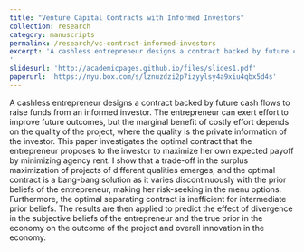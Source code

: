 ```yaml
---
title: "Venture Capital Contracts with Informed Investors"
collection: research
category: manuscripts
permalink: /research/vc-contract-informed-investors
excerpt: 'A cashless entrepreneur designs a contract backed by future cash flows to raise funds from an informed investor. The entrepreneur can exert effort to improve future outcomes, but the marginal benefit of costly effort depends on the quality of the project, where the quality is the private information of the investor. This paper investigates the optimal contract that the entrepreneur proposes to the investor to maximize her own expected payoff by minimizing agency rent. I show that a trade-off in the surplus maximization of projects of different qualities emerges, and the optimal contract is a bang-bang solution as it varies discontinuously with the prior beliefs of the entrepreneur, making her risk-seeking in the menu options. Furthermore, the optimal separating contract is inefficient for intermediate prior beliefs. The results are then applied to predict the effect of divergence in the subjective beliefs of the entrepreneur and the true prior in the economy on the outcome of the project and overall innovation in the economy.
'
slidesurl: 'http://academicpages.github.io/files/slides1.pdf'
paperurl: 'https://nyu.box.com/s/lznuzdzi2p7izyylsy4a9xiu4qbx5d4s'
---
```


A cashless entrepreneur designs a contract backed by future cash flows to raise funds from an informed investor. The entrepreneur can exert effort to improve future outcomes, but the marginal benefit of costly effort depends on the quality of the project, where the quality is the private information of the investor. This paper investigates the optimal contract that the entrepreneur proposes to the investor to maximize her own expected payoff by minimizing agency rent. I show that a trade-off in the surplus maximization of projects of different qualities emerges, and the optimal contract is a bang-bang solution as it varies discontinuously with the prior beliefs of the entrepreneur, making her risk-seeking in the menu options. Furthermore, the optimal separating contract is inefficient for intermediate prior beliefs. The results are then applied to predict the effect of divergence in the subjective beliefs of the entrepreneur and the true prior in the economy on the outcome of the project and overall innovation in the economy.
